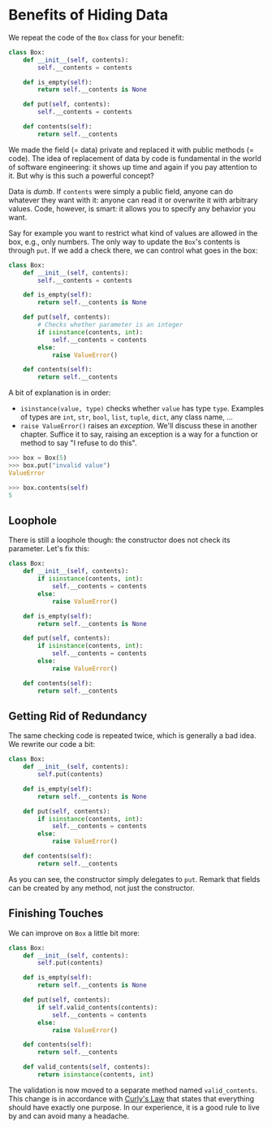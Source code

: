 # Benefits of Hiding Data

We repeat the code of the `Box` class for your benefit:

```python
class Box:
    def __init__(self, contents):
        self.__contents = contents

    def is_empty(self):
        return self.__contents is None

    def put(self, contents):
        self.__contents = contents

    def contents(self):
        return self.__contents
```

We made the field (= data) private and replaced it with public methods (= code).
The idea of replacement of data by code is fundamental in the world of software engineering: it shows up time and again if you pay attention to it.
But why is this such a powerful concept?

Data is *dumb*.
If `contents` were simply a public field, anyone can do whatever they want with it: anyone can read it or overwrite it with arbitrary values.
Code, however, is smart: it allows you to specify any behavior you want.

Say for example you want to restrict what kind of values are allowed in the box, e.g., only numbers.
The only way to update the `Box`'s contents is through `put`.
If we add a check there, we can control what goes in the box:

```python
class Box:
    def __init__(self, contents):
        self.__contents = contents

    def is_empty(self):
        return self.__contents is None

    def put(self, contents):
        # Checks whether parameter is an integer
        if isinstance(contents, int):
            self.__contents = contents
        else:
            raise ValueError()

    def contents(self):
        return self.__contents
```

A bit of explanation is in order:

* `isinstance(value, type)` checks whether `value` has type `type`.
  Examples of types are `int`, `str`, `bool`, `list`, `tuple`, `dict`, any class name, ...
* `raise ValueError()` raises an *exception*.
  We'll discuss these in another chapter.
  Suffice it to say, raising an exception is a way for a function or method to say "I refuse to do this".

```python
>>> box = Box(5)
>>> box.put("invalid value")
ValueError

>>> box.contents(self)
5
```

## Loophole

There is still a loophole though: the constructor does not check its parameter.
Let's fix this:

```python
class Box:
    def __init__(self, contents):
        if isinstance(contents, int):
            self.__contents = contents
        else:
            raise ValueError()

    def is_empty(self):
        return self.__contents is None

    def put(self, contents):
        if isinstance(contents, int):
            self.__contents = contents
        else:
            raise ValueError()

    def contents(self):
        return self.__contents
```


## Getting Rid of Redundancy

The same checking code is repeated twice, which is generally a bad idea.
We rewrite our code a bit:

```python
class Box:
    def __init__(self, contents):
        self.put(contents)

    def is_empty(self):
        return self.__contents is None

    def put(self, contents):
        if isinstance(contents, int):
            self.__contents = contents
        else:
            raise ValueError()

    def contents(self):
        return self.__contents
```

As you can see, the constructor simply delegates to `put`.
Remark that fields can be created by any method, not just the constructor.

## Finishing Touches

We can improve on `Box` a little bit more:

```python
class Box:
    def __init__(self, contents):
        self.put(contents)

    def is_empty(self):
        return self.__contents is None

    def put(self, contents):
        if self.valid_contents(contents):
            self.__contents = contents
        else:
            raise ValueError()

    def contents(self):
        return self.__contents

    def valid_contents(self, contents):
        return isinstance(contents, int)
```

The validation is now moved to a separate method named `valid_contents`.
This change is in accordance with [Curly's Law](https://workat.tech/machine-coding/tutorial/software-design-principles-dry-yagni-eytrxfhz1fla#curlys-law) that states that everything should have exactly one purpose.
In our experience, it is a good rule to live by and can avoid many a headache.
